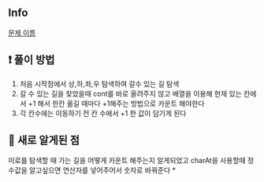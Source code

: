 ## Info
<a href="문제 주소" rel="nofollow">문제 이름</a>

## ❗ 풀이 방법
1. 처음 시작점에서 상,하,좌,우 탐색하여 갈수 있는 길 탐색
2. 갈 수 있는 길을 찾았을때 cont를 바로 올려주지 않고 배열을 이용해 현재 있는 칸에서 +1 해서 한칸 옮길 때마다 +1해주는 방법으로 카운트 해야한다
3. 각 칸수에는 이동하기 전 칸 수에서 +1 한 값이 담기게 된다

## 🙂 새로 알게된 점
미로를 탐색할 때 가는 길을 어떻게 카운트 해주는지 알게되었고 charAt을 사용할때 정수값을 알고싶으면 연산자를 넣어주어서 숫자로 바꿔준다
* 

